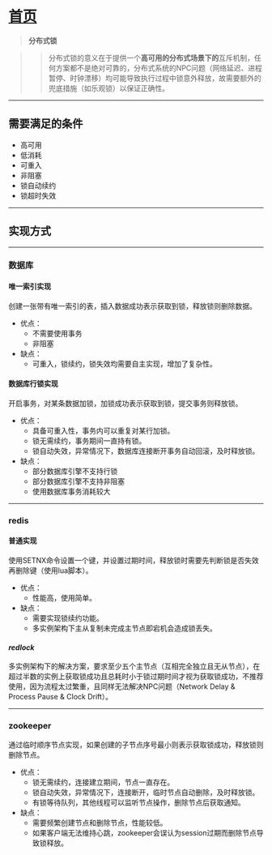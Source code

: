 # [首页](/blog/)

> **分布式锁**

>> 分布式锁的意义在于提供一个**高可用的分布式场景下的**互斥机制，任何方案都不是绝对可靠的，分布式系统的NPC问题（网络延迟、进程暂停、时钟漂移）均可能导致执行过程中锁意外释放，故需要额外的兜底措施（如乐观锁）以保证正确性。

***

## 需要满足的条件
- 高可用
- 低消耗
- 可重入
- 非阻塞
- 锁自动续约
- 锁超时失效

***

## 实现方式

***

### **数据库**

#### 唯一索引实现

创建一张带有唯一索引的表，插入数据成功表示获取到锁，释放锁则删除数据。

- 优点：
    - 不需要使用事务
    - 非阻塞
- 缺点：
    - 可重入，锁续约，锁失效均需要自主实现，增加了复杂性。

#### 数据库行锁实现

开启事务，对某条数据加锁，加锁成功表示获取到锁，提交事务则释放锁。

- 优点：
    - 具备可重入性，事务内可以重复对某行加锁。
    - 锁无需续约，事务期间一直持有锁。
    - 锁自动失效，异常情况下，数据库连接断开事务自动回滚，及时释放锁。
- 缺点：
    - 部分数据库引擎不支持行锁
    - 部分数据库引擎不支持非阻塞
    - 使用数据库事务消耗较大

***

### **redis**

#### 普通实现

使用SETNX命令设置一个键，并设置过期时间，释放锁时需要先判断锁是否失效再删除键（使用lua脚本）。

- 优点：
    - 性能高，使用简单。
- 缺点：
    - 需要实现锁续约功能。
    - 多实例架构下主从复制未完成主节点即宕机会造成锁丢失。

#### *redlock*

多实例架构下的解决方案，要求至少五个主节点（互相完全独立且无从节点），在超过半数的实例上获取锁成功且总耗时小于锁过期时间才视为获取锁成功，不推荐使用，因为流程太过繁重，且同样无法解决NPC问题（Network Delay & Process Pause & Clock Drift）。

***

### **zookeeper**

通过临时顺序节点实现，如果创建的子节点序号最小则表示获取锁成功，释放锁则删除节点。

- 优点：
    - 锁无需续约，连接建立期间，节点一直存在。
    - 锁自动失效，异常情况下，连接断开，临时节点自动删除，及时释放锁。
    - 有锁等待队列，其他线程可以监听节点操作，删除节点后获取通知。
- 缺点：
    - 需要频繁创建节点和删除节点，性能较低。
    - 如果客户端无法维持心跳，zookeeper会误认为session过期而删除节点导致锁释放。
